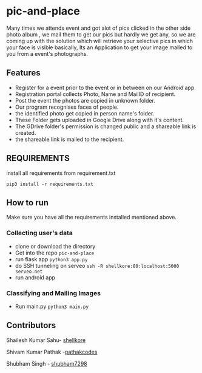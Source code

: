 # pic-and-place
Many times we attends event and got alot of pics clicked in the other side photo album , we mail them to get our pics but hardly we get any, so we are coming up with the solution which will retrieve your selective pics in which your face is visible 
basically,
 Its an Application to get your image mailed to you from a event's photographs.

## Features

+ Register for a event prior to the event or in between on our Android app.
+ Registration portal collects Photo, Name and MailID of recipient.
+ Post the event the photos are copied in unknown folder.
+ Our program recognises faces of people.
+ the identified photo get copied in person name's folder.
+ These Folder gets uploaded in Google Drive along with it's content.
+ The GDrive folder's permission is changed public and a shareable link is created.
+ the shareable link is mailed to the recipient.

## REQUIREMENTS

install all requirements from requirement.txt

`pip3 install -r requirements.txt`

## How to run

Make sure you have all the requirements installed mentioned above.

### Collecting user's data

+ clone or download the directory
+ Get into the repo `pic-and-place`
+ run flask app
  `python3 app.py`
+ do SSH tunneling on serveo
  `ssh -R shellkore:80:localhost:5000 serveo.net`
+ run android app

### Classifying and Mailing Images

+ Run main.py
  `python3 main.py`


## Contributors

Shailesh Kumar Sahu- [shellkore](https://github.com/shellkore)

Shivam Kumar Pathak -[pathakcodes](https://github.com/pathakcodes)

Shubham Singh - [shubham7298](https://github.com/shubham7298)
